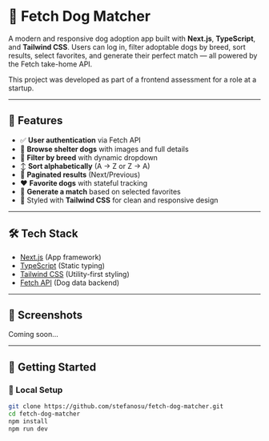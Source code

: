 # 🐾 Fetch Dog Matcher

A modern and responsive dog adoption app built with **Next.js**, **TypeScript**, and **Tailwind CSS**. Users can log in, filter adoptable dogs by breed, sort results, select favorites, and generate their perfect match — all powered by the Fetch take-home API.

This project was developed as part of a frontend assessment for a role at a startup.

---

## 🚀 Features

- ✅ **User authentication** via Fetch API
- 🐶 **Browse shelter dogs** with images and full details
- 🎯 **Filter by breed** with dynamic dropdown
- ↕️ **Sort alphabetically** (A → Z or Z → A)
- 📄 **Paginated results** (Next/Previous)
- ❤️ **Favorite dogs** with stateful tracking
- 🔮 **Generate a match** based on selected favorites
- 💅 Styled with **Tailwind CSS** for clean and responsive design

---

## 🛠️ Tech Stack

- [Next.js](https://nextjs.org/) (App framework)
- [TypeScript](https://www.typescriptlang.org/) (Static typing)
- [Tailwind CSS](https://tailwindcss.com/) (Utility-first styling)
- [Fetch API](https://frontend-take-home-service.fetch.com) (Dog data backend)

---

## 📸 Screenshots

Coming soon...

---

## 🧪 Getting Started

### 🔧 Local Setup

```bash
git clone https://github.com/stefanosu/fetch-dog-matcher.git
cd fetch-dog-matcher
npm install
npm run dev